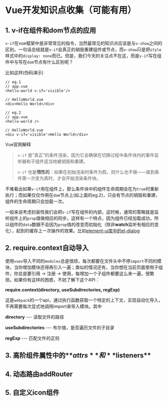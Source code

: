 # Vue开发知识点收集（可能有用）

## 1. v-if在组件和dom节点的应用

 `v-if`在vue框架中是非常常见的指令，当然最常见的知识点应该是与`v-show`之间的区别，一句话总结就是`v-if`会真正的销毁重建组件或节点，而`v-show`只是把`style`样式中的`display: none`而已。但是，我们今天的关注点不在这，而是`v-if`写在组件中与写在`dom`节点有什么区别呢？

比如这样(伪码演示)

```vue
// eg.1
// app.vue
<hello-world v-if='visible'/>
    
// HelloWorld.vue
<div>Hello World</div>
```

```vue
// eg.2
// app.vue
<hello-world />
    
// HelloWorld.vue
<div v-if='visible'>Hello World</div>
```

Vue官网解释

> `v-if` 是“真正”的条件渲染，因为它会确保在切换过程中条件块内的事件监听器和子组件适当地被销毁和重建。
>
> `v-if` 也是**惰性的**：如果在初始渲染时条件为假，则什么也不做——直到条件第一次变为真时，才会开始渲染条件块。

不难看出如果`v-if`用在组件上，那么条件块中的组件生命周期会在为`true`时重新执行；而如果仅仅作用在`dom`节点上(如上面的eg.2)，只会有节点的销毁和重建，组件的生命周期只会加载一次。

一般来说考虑封装性我们会把`v-if`写在组件的内部，这时候，通常的策略就是监听组件上的`prop`值做相应的同步。这样有一个特点，因为组件已经加载成功，所以组件的`data`数据不会因为`prop`值的改变而初始化（除非**watch**监听有相应的变化），起到的缓存上一次操作的效果。比如[element-ui库中的el-dialog](https://github.com/ElemeFE/element/blob/dev/packages/dialog/src/component.vue)

## 2. require.context自动导入
使用`vuex`导入不同的`modules`总是很烦，每次都要在文件头中不停`import`不同的模块，当你增加模块还得再引入一遍；类似的情况还有，当你想在当前页面使用子组件，你总是要引用 -> 注册 -> 使用，每增加一个子组件都要这么来一遍，很繁琐。如果你有这样的困惑，不妨了解下这个API：

**require.context(directory, useSubdirectories, regExp)**

这是`webpack`的一个api，通过执行函数获取一个特定的上下文，实现自动化导入，不再需要每次显式地调用import来导入模块。其中

**directory**  --- 读取文件的路径

**useSubdirectories** --- 布尔值，是否遍历文件的子目录

**regExp** --- 匹配文件的正则

## 3. 高阶组件属性中的**$attrs**和**$listeners**

## 4. 动态路由addRouter

## 5. 自定义icon组件